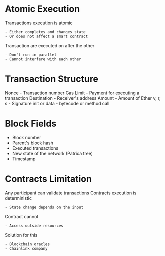 # Atomic Execution

Transactions execution is atomic

    - Either completes and changes state
    - Or does not affect a smart contract

Transaction are executed on after the other

    - Don't run in parallel
    - Cannot interfere with each other

# Transaction Structure

Nonce - Transaction number
Gas Limit - Payment for executing a transaction
Destination - Receiver's address
Amount - Amount of Ether
v, r, s - Signature
init or data - bytecode or method call

# Block Fields

- Block number
- Parent's block hash
- Executed transactions
- New state of the network (Patrica tree)
- Timestamp

# Contracts Limitation

Any participant can validate transactions
Contracts execution is deterministic

    - State change depends on the input

Contract cannot

    - Access outside resources

Solution for this

    - Blockchain oracles
    - Chainlink company
